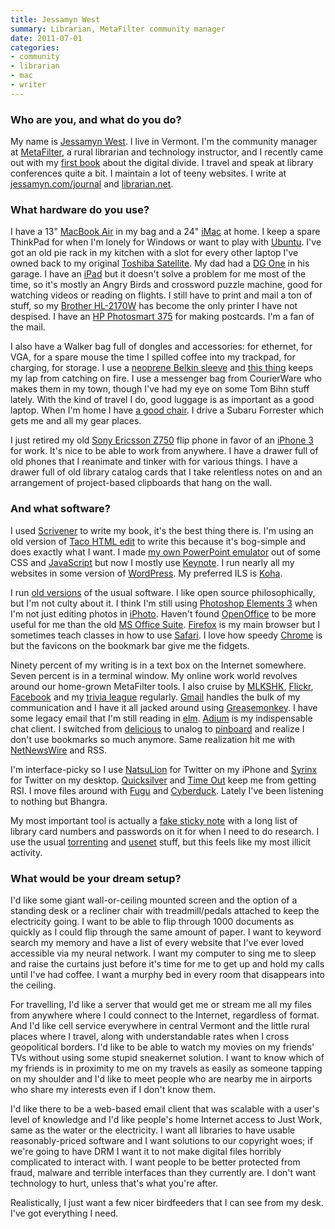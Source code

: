 ```yaml
---
title: Jessamyn West
summary: Librarian, MetaFilter community manager
date: 2011-07-01
categories:
- community
- librarian
- mac
- writer
---
```


### Who are you, and what do you do?

My name is [Jessamyn West](http://jessamyn.com/ "Jessaymn's website."). I live in Vermont. I'm the community manager at [MetaFilter](http://metafilter.com "A popular community weblog."), a rural librarian and technology instructor, and I recently came out with my [first book](http://www.librarian.net/digitaldivide/ "Jessaymn's book site.") about the digital divide. I travel and speak at library conferences quite a bit. I maintain a lot of teeny websites. I write at [jessamyn.com/journal](http://www.jessamyn.com/journal/ "Jessaymn's journal.") and [librarian.net](http://www.librarian.net/ "A website about librarianism.").

### What hardware do you use?

I have a 13" [MacBook Air][macbook-air] in my bag and a 24" [iMac][] at home. I keep a spare ThinkPad for when I'm lonely for Windows or want to play with [Ubuntu][]. I've got an old pie rack in my kitchen with a slot for every other laptop I've owned back to my original [Toshiba Satellite][satellite-110cs]. My dad had a [DG One][dg-one] in his garage. I have an [iPad][] but it doesn't solve a problem for me most of the time, so it's mostly an Angry Birds and crossword puzzle machine, good for watching videos or reading on flights. I still have to print and mail a ton of stuff, so my [Brother HL-2170W][hl-2170w] has become the only printer I have not despised. I have an [HP Photosmart 375][photosmart-375] for making postcards. I'm a fan of the mail.

I also have a Walker bag full of dongles and accessories: for ethernet, for VGA, for a spare mouse the time I spilled coffee into my trackpad, for charging, for storage. I use a [neoprene Belkin sleeve][neoprene-air] and [this thing][cushtop] keeps my lap from catching on fire. I use a messenger bag from CourierWare who makes them in my town, though I've had my eye on some Tom Bihn stuff lately. With the kind of travel I do, good luggage is as important as a good laptop. When I'm home I have [a good chair][embody]. I drive a Subaru Forrester which gets me and all my gear places.

I just retired my old [Sony Ericsson Z750][z750i] flip phone in favor of an [iPhone 3][iphone-3g] for work. It's nice to be able to work from anywhere. I have a drawer full of old phones that I reanimate and tinker with for various things. I have a drawer full of old library catalog cards that I take relentless notes on and an arrangement of project-based clipboards that hang on the wall.

### And what software?

I used [Scrivener][] to write my book, it's the best thing there is. I'm using an old version of [Taco HTML edit][taco-html-edit] to write this because it's bog-simple and does exactly what I want. I made [my own PowerPoint emulator](http://www.librarian.net/stax/1286/presentations-without-powerpoint-how-i-do-it/ "Jessaymn's web-based slides tool.") out of some CSS and [JavaScript][] but now I mostly use [Keynote][]. I run nearly all my websites in some version of [WordPress][]. My preferred ILS is [Koha][].

I run [old versions](http://lastyearsmodel.org/ "'Saving the planet through sheer laziness.'") of the usual software. I like open source philosophically, but I'm not culty about it. I think I'm still using [Photoshop Elements 3][photoshop-elements] when I'm not just editing photos in [iPhoto][]. Haven't found [OpenOffice][] to be more useful for me than the old [MS Office Suite][office]. [Firefox][] is my main browser but I sometimes teach classes in how to use [Safari][]. I love how speedy [Chrome][] is but the favicons on the bookmark bar give me the fidgets.

Ninety percent of my writing is in a text box on the Internet somewhere. Seven percent is in a terminal window. My online work world revolves around our home-grown MetaFilter tools. I also cruise by [MLKSHK][], [Flickr][], [Facebook][] and my [trivia league](http://www.learnedleague.com/ "The LearnedLeague's site.") regularly. [Gmail][] handles the bulk of my communication and I have it all jacked around using [Greasemonkey][]. I have some legacy email that I'm still reading in [elm][]. [Adium][] is my indispensable chat client. I switched from [delicious][] to unalog to [pinboard][] and realize I don't use bookmarks so much anymore. Same realization hit me with [NetNewsWire][] and RSS.

I'm interface-picky so I use [NatsuLion][natsulion-ios] for Twitter on my iPhone and [Syrinx][] for Twitter on my desktop. [Quicksilver][] and [Time Out][time-out] keep me from getting RSI. I move files around with [Fugu][] and [Cyberduck][]. Lately I've been listening to nothing but Bhangra.

My most important tool is actually a [fake sticky note][stickies] with a long list of library card numbers and passwords on it for when I need to do research. I use the usual [torrenting][transmission] and [usenet][easynews] stuff, but this feels like my most illicit activity.

### What would be your dream setup?

I'd like some giant wall-or-ceiling mounted screen and the option of a standing desk or a recliner chair with treadmill/pedals attached to keep the electricity going. I want to be able to flip through 1000 documents as quickly as I could flip through the same amount of paper. I want to keyword search my memory and have a list of every website that I've ever loved accessible via my neural network. I want my computer to sing me to sleep and raise the curtains just before it's time for me to get up and hold my calls until I've had coffee. I want a murphy bed in every room that disappears into the ceiling.

For travelling, I'd like a server that would get me or stream me all my files from anywhere where I could connect to the Internet, regardless of format. And I'd like cell service everywhere in central Vermont and the little rural places where I travel, along with understandable rates when I cross geopolitical borders. I'd like to be able to watch my movies on my friends' TVs without using some stupid sneakernet solution. I want to know which of my friends is in proximity to me on my travels as easily as someone tapping on my shoulder and I'd like to meet people who are nearby me in airports who share my interests even if I don't know them.

I'd like there to be a web-based email client that was scalable with a user's level of knowledge and I'd like people's home Internet access to Just Work, same as the water or the electricity. I want all libraries to have usable reasonably-priced software and I want solutions to our copyright woes; if we're going to have DRM I want it to not make digital files horribly complicated to interact with. I want people to be better protected from fraud, malware and terrible interfaces than they currently are. I don't want technology to hurt, unless that's what you're after.

Realistically, I just want a few nicer birdfeeders that I can see from my desk. I've got everything I need.

[adium]: https://en.wikipedia.org/wiki/Adium "A multi-protocol chat application for the Mac."
[chrome]: https://www.google.com/intl/en/chrome/ "A WebKit-based browser, where each tab runs in its own thread."
[cushtop]: http://web.archive.org/web/20160509101200/http://www.amazon.com/Belkin-F8N044-ORG-CushTop-Notebook-Stand/dp/B000J4MOU6 "A laptop lap stand."
[cyberduck]: https://cyberduck.io/ "An FTP/SFTP client."
[delicious]: http://web.archive.org/web/20221226101338/https://del.icio.us/ "A web service for storing and sharing bookmarks."
[dg-one]: http://web.archive.org/web/20220815024726/http://www.simulogics.com/nostalgia/DG/dg_one.htm "A very early laptop."
[easynews]: https://easynews.com/ "A web-based Usenet service."
[elm]: http://instinct.org/elm/ "A command-line mail client."
[embody]: https://www.hermanmiller.com/products/seating/office-chairs/embody-chairs/ "An ergonomic work chair."
[facebook]: https://www.facebook.com/ "A social networking site."
[firefox]: https://www.mozilla.org/en-US/firefox/new/ "A cross-platform open-source web browser."
[flickr]: https://www.flickr.com/ "A photo sharing website."
[fugu]: http://web.archive.org/web/20190408121159/http://rsug.itd.umich.edu:80/software/fugu/ "A file transfer (SFTP, SCP) app for the Mac."
[gmail]: https://mail.google.com/mail/u/0/ "Web-based email."
[greasemonkey]: https://addons.mozilla.org/en-US/firefox/addon/greasemonkey/ "A Firefox add-on to inject Javascript into sites for customisation."
[hl-2170w]: https://www.brother-usa.com/products/hl2170w "A laser printer."
[imac]: https://www.apple.com/imac-24/ "An all-in-one computer."
[ipad]: https://www.apple.com/ipad/ "A tablet device."
[iphone-3g]: https://en.wikipedia.org/wiki/IPhone_3G "A smartphone."
[iphoto]: https://en.wikipedia.org/wiki/IPhoto "Photo management software for the Mac."
[javascript]: https://en.wikipedia.org/wiki/JavaScript "An interpreted scripting language."
[keynote]: https://www.apple.com/keynote/ "Presentation software for the Mac."
[koha]: https://www.koha.org:443/ "Open-source Integrated Library System software."
[macbook-air]: https://www.apple.com/macbook-air/ "A very thin laptop."
[mlkshk]: http://www.mlkshk.com/ "A service for saving and sharing images."
[natsulion-ios]: https://apps.apple.com/us/app/natsulion-for-iphone/id289977677 "A Twitter client for iOS."
[neoprene-air]: http://web.archive.org/web/20160509093056/http://www.amazon.com/Black-Neoprene-Air-Sleeve-Macbook/dp/B00143YL7U "A sleve for MacBook Air laptops."
[netnewswire]: https://en.wikipedia.org/wiki/NetNewsWire "A popular feed reader for the Mac."
[office]: https://www.microsoft.com/en-us/microsoft-365 "An office productivity suite."
[openoffice]: http://www.openoffice.org/ "An open-source office suite."
[photoshop-elements]: https://www.adobe.com/products/photoshop-elements.html "A lightweight image editor."
[photosmart-375]: http://h10025.www1.hp.com/ewfrf/wc/product?cc=us&lc=en&dlc=en&product=397773 "A photo printer."
[pinboard]: http://pinboard.in/ "A bookmarking web service."
[quicksilver]: https://qsapp.com/ "A data manipulator and launcher for the Mac."
[safari]: https://www.apple.com/safari/ "A fast web browser."
[satellite-110cs]: https://www.toshiba.eu/innovation/generic/SUPPORT_PORTAL/computers/products/notebooks/satellite110cs/index.shtm "An old 11 inch PC laptop."
[scrivener]: http://www.literatureandlatte.com/scrivener.php "A Mac text editor aimed at writers."
[stickies]: https://en.wikipedia.org/wiki/Stickies_(software) "Desktop note software for the Mac."
[syrinx]: https://www.macupdate.com/discontinued-apps "A Twitter client for the Mac."
[taco-html-edit]: http://web.archive.org/web/20191110074205/http://tacosw.com:80/htmledit/ "An HTML editor for the Mac."
[time-out]: https://www.dejal.com/timeout/ "A Mac break reminder tool."
[transmission]: https://transmissionbt.com/ "A BitTorrent client."
[ubuntu]: https://ubuntu.com/ "A Unix distribution."
[wordpress]: https://wordpress.com/ "Weblog publishing software."
[z750i]: https://www.amazon.com/Sony-Ericsson-Z750i-Unlocked-Phone/dp/B00CMK6VTU "An old flip-top mobile phone."
